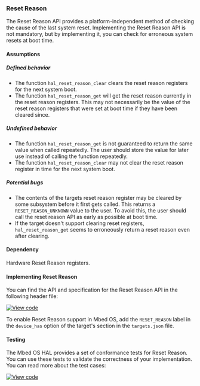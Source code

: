 ### Reset Reason

The Reset Reason API provides a platform-independent method of checking the cause of the last system reset. Implementing the Reset Reason API is not mandatory, but by implementing it, you can check for erroneous system resets at boot time.

#### Assumptions

##### Defined behavior

- The function `hal_reset_reason_clear` clears the reset reason registers for the next system boot.
- The function `hal_reset_reason_get` will get the reset reason currently in the reset reason registers. This may not necessarily be the value of the reset reason registers that were set at boot time if they have been cleared since.

##### Undefined behavior

- The function `hal_reset_reason_get` is not guaranteed to return the same value when called repeatedly. The user should store the value for later use instead of calling the function repeatedly.
- The function `hal_reset_reason_clear` may not clear the reset reason register in time for the next system boot.

##### Potential bugs

- The contents of the targets reset reason register may be cleared by some subsystem before it first gets called. This returns a `RESET_REASON_UNKNOWN` value to the user. To avoid this, the user should call the reset reason API as early as possible at boot time.
- If the target doesn't support clearing reset registers, `hal_reset_reason_get` seems to erroneously return a reset reason even after clearing.

#### Dependency

Hardware Reset Reason registers.

#### Implementing Reset Reason

You can find the API and specification for the Reset Reason API in the following header file:

[![View code](https://www.mbed.com/embed/?type=library)](https://github.com/ARMmbed/mbed-os/blob/feature-watchdog/hal/reset_reason_api.h)

To enable Reset Reason support in Mbed OS, add the `RESET_REASON` label in the `device_has` option of the target's section in the `targets.json` file.

#### Testing

The Mbed OS HAL provides a set of conformance tests for Reset Reason. You can use these tests to validate the correctness of your implementation. You can read more about the test cases:

 [![View code](https://www.mbed.com/embed/?type=library)](https://github.com/ARMmbed/mbed-os/blob/feature-watchdog/TESTS/host_tests/reset_reason.py)
